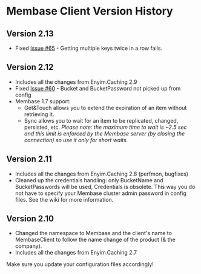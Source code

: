 ﻿# Membase Client Version History

## Version 2.13

 * Fixed [Issue #65](https://github.com/enyim/EnyimMemcached/issues#issue/65) - Getting multiple keys twice in a row fails.

## Version 2.12

 * Includes all the changes from Enyim.Caching 2.9
 * Fixed [Issue #60](https://github.com/enyim/EnyimMemcached/issues#issue/60) - Bucket and BucketPassword not picked up from config
 * Membase 1.7 support:
    * Get&Touch allows you to extend the expiration of an item without retrieving it.
    * Sync allows you to wait for an item to be replicated, changed, persisted, etc. _Please note: the maximum time to wait is ~2.5 sec and this limit is enforced by the Membase server (by closing the connection) so use it only for short waits._

## Version 2.11

 * Includes all the changes from Enyim.Caching 2.8 (perfmon, bugfixes)
 * Cleaned up the credentials handling: only BucketName and BucketPasswords will be used, Credentials is obsolete. This way you do not have to specify your Membase cluster admin password in config files. See the wiki for more information.

## Version 2.10

 * Changed the namespace to Membase and the client's name to MembaseClient to follow the name change of the product (& the company).
 * Includes all the changes from Enyim.Caching 2.7

Make sure you update your configuration files accordingly!
